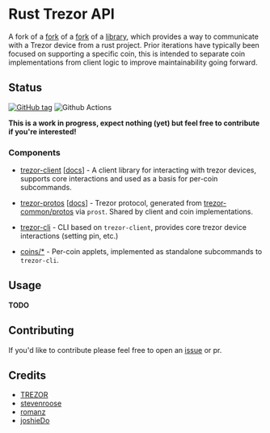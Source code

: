 
# Rust Trezor API

A fork of a [fork](https://github.com/joshieDo/rust-trezor-api) of a [fork](https://github.com/romanz/rust-trezor-api) of a [library](https://github.com/stevenroose/rust-trezor-api), which provides a way to communicate with a Trezor device from a rust project. Prior iterations have typically been focused on supporting a specific coin, this is intended to separate coin implementations from client logic to improve maintainability going forward.

## Status

[![GitHub tag](https://img.shields.io/github/tag/ryankurte/rust-trezor-apio.svg)](https://github.com/ryankurte/rust-trezor-api)
![Github Actions](https://github.com/ryankurte/rust-trezor-api/workflows/rust/badge.svg)

**This is a work in progress, expect nothing (yet) but feel free to contribute if you're interested!**


### Components

- [trezor-client](./client) [[docs][client_docs]] - A client library for interacting with trezor devices, supports core interactions and used as a basis for per-coin subcommands.

- [trezor-protos](./proto) [[docs][proto_docs]] - Trezor protocol, generated from [trezor-common/protos](https://github.com/trezor/trezor-common) via `prost`. Shared by client and coin implementations.

- [trezor-cli](./cli) - CLI based on `trezor-client`, provides core trezor device interactions (setting pin, etc.)

- [coins/*](./coins) - Per-coin applets, implemented as standalone subcommands to `trezor-cli`.


## Usage


**TODO**

## Contributing

If you'd like to contribute please feel free to open an [issue][new_issue] or pr.


## Credits
* [TREZOR](https://github.com/trezor/trezor-firmware) 
* [stevenroose](https://github.com/stevenroose)
* [romanz](https://github.com/romanz)
* [joshieDo](https://github.com/joshieDo)


[new_issue]: https://github.com/ryankurte/rust-trezor-api/issues/new
[client_docs]: https://ryan.kurte.nz/rust-trezor-api/trezor_client/
[proto_docs]: https://ryan.kurte.nz/rust-trezor-api/trezor_protos/
